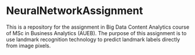 # NeuralNetworkAssignment
This is a repository for the assignment in Big Data Content Analytics course of MSc in Business Analytics (AUEB).
The purpose of this assignment is to use landmark recognition technology to predict landmark labels directly from image pixels. 
